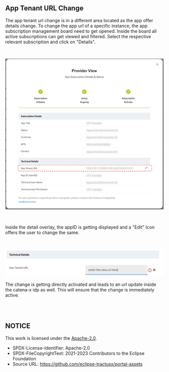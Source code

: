## App Tenant URL Change

The app tenant url change is in a different area located as the app offer details change.
To change the app url of a specific instance, the app subscription management board need to get opened.
Inside the board all active subscriptions can get viewed and filtered. Select the respective relevant subscription and click on "Details".

<br>

<p align="center">
<img width="568" alt="image" src="https://raw.githubusercontent.com/eclipse-tractusx/portal-assets/main/docs/static/change-tenant-option.png">
</p>

<br>

Inside the detail overlay, the appID is getting displayed and a "Edit" Icon offers the user to change the same.

<br>

<p align="center">
<img width="590" alt="image" src="https://raw.githubusercontent.com/eclipse-tractusx/portal-assets/main/docs/static/change-tenant-screen.png">
</p>

The change is getting directly activated and leads to an url update inside the catena-x idp as well. This will ensure that the change is immediately active.

<br>
<br>

## NOTICE

This work is licensed under the [Apache-2.0](https://www.apache.org/licenses/LICENSE-2.0).

- SPDX-License-Identifier: Apache-2.0
- SPDX-FileCopyrightText: 2021-2023 Contributors to the Eclipse Foundation
- Source URL: https://github.com/eclipse-tractusx/portal-assets
